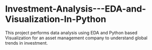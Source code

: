 # Investment-Analysis---EDA-and-Visualization-In-Python
This project performs data analysis using EDA and Python based Visualization for an asset management company to understand global trends in investment.
